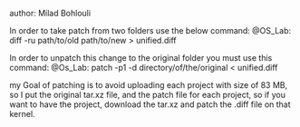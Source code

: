 author: Milad Bohlouli

In order to take patch from two folders use the below command:
@OS_Lab: diff -ru path/to/old path/to/new > unified.diff


In order to unpatch this change to the original folder you must use this command:
@Os_Lab: patch -p1 -d directory/of/the/original < unified.diff


my Goal of patching is to avoid uploading each project with size 
of 83 MB, so I put the original tar.xz file, and the patch file for
each project, so if you want to have the project, download the tar.xz 
and patch the .diff file on that kernel.
